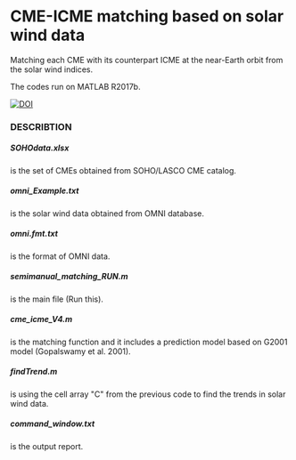# CME-ICME matching based on solar wind data 
Matching each CME with its counterpart ICME at the near-Earth orbit from the solar wind indices. 

The codes run on MATLAB R2017b. 

[![DOI](https://zenodo.org/badge/233142422.svg)](https://zenodo.org/badge/latestdoi/233142422)

### DESCRIBTION  
##### SOHOdata.xlsx 
is the set of CMEs obtained from SOHO/LASCO CME catalog. 

##### omni_Example.txt 
is the solar wind data obtained from OMNI database. 

##### omni.fmt.txt 
is the format of OMNI data. 

##### semimanual_matching_RUN.m 
is the main file (Run this). 

##### cme_icme_V4.m 
is the matching function and it includes a prediction model based on G2001 model (Gopalswamy et al. 2001). 

##### findTrend.m 
is using the cell array "C" from the previous code to find the trends in solar wind data. 

##### command_window.txt 
is the output report. 
